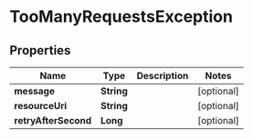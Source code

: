 

# TooManyRequestsException


## Properties

Name | Type | Description | Notes
------------ | ------------- | ------------- | -------------
**message** | **String** |  |  [optional]
**resourceUri** | **String** |  |  [optional]
**retryAfterSecond** | **Long** |  |  [optional]



